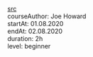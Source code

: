 [src](https://www.raywenderlich.com/4921688-programming-in-dart-fundamentals#:~:text=Learn%20the%20fundamental%20building%20blocks,defining%20your%20own%20Dart%20classes.)
<br>courseAuthor: Joe Howard
<br>startAt: 01.08.2020
<br>endAt: 02.08.2020
<br>duration: 2h
<br>level: beginner
